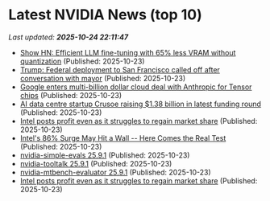 # Latest NVIDIA News (top 10)
_Last updated: **2025-10-24 22:11:47**_

- [Show HN: Efficient LLM fine-tuning with 65% less VRAM without quantization](https://github.com/Mega4alik/peftee) (Published: 2025-10-23)
- [Trump: Federal deployment to San Francisco called off after conversation with mayor](https://www.cbsnews.com/sanfrancisco/news/san-francisco-trump-says-federal-deployment-called-off-mayor-daniel-lurie-conversation/) (Published: 2025-10-23)
- [Google enters multi-billion dollar cloud deal with Anthropic for Tensor chips](https://www.androidheadlines.com/2025/10/google-enters-multi-billion-dollar-cloud-deal-with-anthropic-for-tensor-chips.html) (Published: 2025-10-23)
- [AI data centre startup Crusoe raising $1.38 billion in latest funding round](https://www.channelnewsasia.com/business/ai-data-centre-startup-crusoe-raising-138-billion-in-latest-funding-round-5421696) (Published: 2025-10-23)
- [Intel posts profit even as it struggles to regain market share](https://financialpost.com/pmn/intel-posts-profit-even-as-it-struggles-to-regain-market-share) (Published: 2025-10-23)
- [Intel's 86% Surge May Hit a Wall -- Here Comes the Real Test](https://finance.yahoo.com/news/intels-86-surge-may-hit-213621323.html) (Published: 2025-10-23)
- [nvidia-simple-evals 25.9.1](https://pypi.org/project/nvidia-simple-evals/25.9.1/) (Published: 2025-10-23)
- [nvidia-tooltalk 25.9.1](https://pypi.org/project/nvidia-tooltalk/25.9.1/) (Published: 2025-10-23)
- [nvidia-mtbench-evaluator 25.9.1](https://pypi.org/project/nvidia-mtbench-evaluator/25.9.1/) (Published: 2025-10-23)
- [Intel posts profit even as it struggles to regain market share](https://abcnews.go.com/Technology/wireStory/intel-posts-profit-struggles-regain-market-share-126814124) (Published: 2025-10-23)
